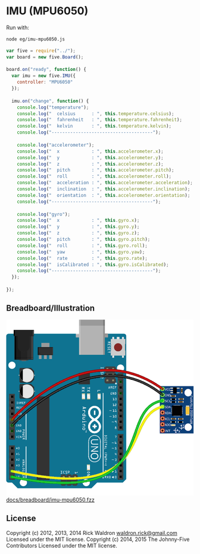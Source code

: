 <!--remove-start-->
# IMU (MPU6050)

Run with:
```bash
node eg/imu-mpu6050.js
```
<!--remove-end-->

```javascript
var five = require("../");
var board = new five.Board();

board.on("ready", function() {
  var imu = new five.IMU({
    controller: "MPU6050"
  });

  imu.on("change", function() {
    console.log("temperature");
    console.log("  celsius      : ", this.temperature.celsius);
    console.log("  fahrenheit   : ", this.temperature.fahrenheit);
    console.log("  kelvin       : ", this.temperature.kelvin);
    console.log("--------------------------------------");
  
    console.log("accelerometer");
    console.log("  x            : ", this.accelerometer.x);
    console.log("  y            : ", this.accelerometer.y);
    console.log("  z            : ", this.accelerometer.z);
    console.log("  pitch        : ", this.accelerometer.pitch);
    console.log("  roll         : ", this.accelerometer.roll);
    console.log("  acceleration : ", this.accelerometer.acceleration);
    console.log("  inclination  : ", this.accelerometer.inclination);
    console.log("  orientation  : ", this.accelerometer.orientation);
    console.log("--------------------------------------");
    
    console.log("gyro");
    console.log("  x            : ", this.gyro.x);
    console.log("  y            : ", this.gyro.y);
    console.log("  z            : ", this.gyro.z);
    console.log("  pitch        : ", this.gyro.pitch);
    console.log("  roll         : ", this.gyro.roll);
    console.log("  yaw          : ", this.gyro.yaw);
    console.log("  rate         : ", this.gyro.rate);
    console.log("  isCalibrated : ", this.gyro.isCalibrated);
    console.log("--------------------------------------");    
  });

});

```


## Breadboard/Illustration


![docs/breadboard/imu-mpu6050.png](breadboard/imu-mpu6050.png)
[docs/breadboard/imu-mpu6050.fzz](breadboard/imu-mpu6050.fzz)




<!--remove-start-->
## License
Copyright (c) 2012, 2013, 2014 Rick Waldron <waldron.rick@gmail.com>
Licensed under the MIT license.
Copyright (c) 2014, 2015 The Johnny-Five Contributors
Licensed under the MIT license.
<!--remove-end-->
